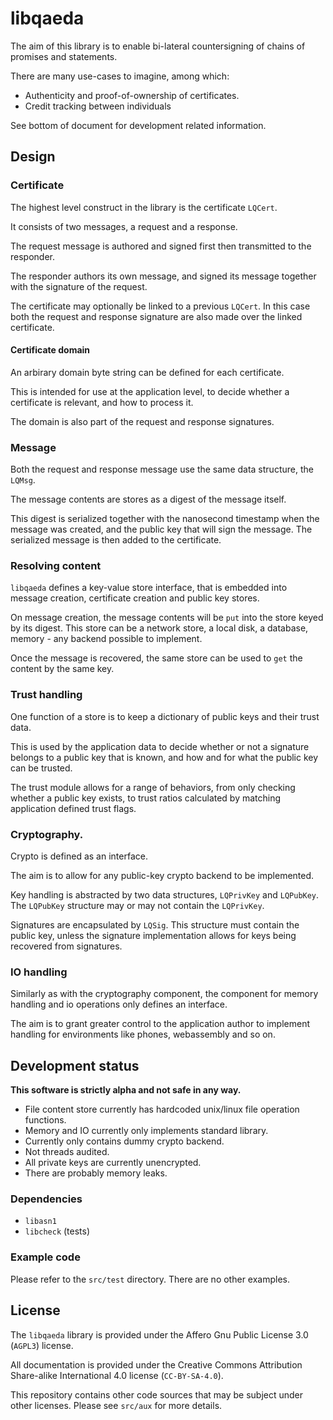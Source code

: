 # libqaeda

The aim of this library is to enable bi-lateral countersigning of chains of promises and statements.

There are many use-cases to imagine, among which:

* Authenticity and proof-of-ownership of certificates.
* Credit tracking between individuals

See bottom of document for development related information.


## Design 


### Certificate

The highest level construct in the library is the certificate `LQCert`.

It consists of two messages, a request and a response.

The request message is authored  and signed first then transmitted to the responder.

The responder authors its own message, and signed its message together with the signature of the request.

The certificate may optionally be linked to a previous `LQCert`. In this case both the request and response signature are also made over the linked certificate.


#### Certificate domain

An arbirary domain byte string can be defined for each certificate.

This is intended for use at the application level, to decide whether a certificate is relevant, and how to process it.

The domain is also part of the request and response signatures.


### Message

Both the request and response message use the same data structure, the `LQMsg`.

The message contents are stores as a digest of the message itself.

This digest is serialized together with the nanosecond timestamp when the message was created, and the public key that will sign the message. The serialized message is then added to the certificate.


### Resolving content

`libqaeda` defines a key-value store interface, that is embedded into message creation, certificate creation and public key stores.

On message creation, the message contents will be `put` into the store keyed by its digest. This store can be a network store, a local disk, a database, memory - any backend possible to implement.

Once the message is recovered, the same store can be used to `get` the content by the same key.


### Trust handling

One function of a store is to keep a dictionary of public keys and their trust data.

This is used by the application data to decide whether or not a signature belongs to a public key that is known, and how and for what the public key can be trusted.

The trust module allows for a range of behaviors, from only checking whether a public key exists, to trust ratios calculated by matching application defined trust flags.


### Cryptography.

Crypto is defined as an interface.

The aim is to allow for any public-key crypto backend to be implemented. 

Key handling is abstracted by two data structures, `LQPrivKey` and `LQPubKey`. The `LQPubKey` structure may or may not contain the `LQPrivKey`.

Signatures are encapsulated by `LQSig`. This structure must contain the public key, unless the signature implementation allows for keys being recovered from signatures.


### IO handling

Similarly as with the cryptography component, the component for memory handling and io operations only defines an interface.

The aim is to grant greater control to the application author to implement handling for environments like phones, webassembly and so on.


## Development status

**This software is strictly alpha and not safe in any way.**

* File content store currently has hardcoded unix/linux file operation functions.
* Memory and IO currently only implements standard library.
* Currently only contains dummy crypto backend.
* Not threads audited.
* All private keys are currently unencrypted.
* There are probably memory leaks.


### Dependencies

* `libasn1`
* `libcheck` (tests)


### Example code

Please refer to the `src/test` directory. There are no other examples.


## License

The `libqaeda` library is provided under the Affero Gnu Public License 3.0 (`AGPL3`) license.

All documentation is provided under the Creative Commons Attribution Share-alike International 4.0 license (`CC-BY-SA-4.0`).

This repository contains other code sources that may be subject under other licenses. Please see `src/aux` for more details.

